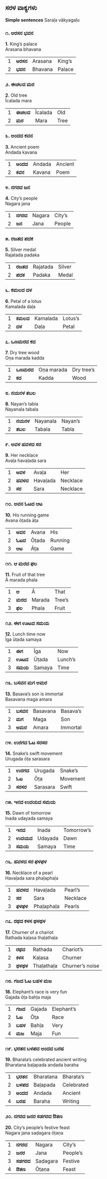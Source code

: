 ﻿## ಸರಳ ವಾಕ್ಯಗಳು
**Simple sentences**
Saraḷa vākyagaḷu


### ೧. ಅರಸನ ಭವನ
**1.** King’s palace  
Arasana bhavana

|     |          |        |        |
| --- | -------- | ------ | ------ |
| 1   | **ಅರಸನ** | Arasana | King’s |
| 2   | **ಭವನ** | Bhavana | Palace |

### ೨. ಈಚಲದ ಮರ
**2.** Old tree  
Īcalada mara

|     |          |        |        |
| --- | -------- | ------ | ------ |
| 1   | **ಈಚಲದ** | Īcalada | Old    |
| 2   | **ಮರ**   | Mara   | Tree   |

### ೩. ಅಂದದ ಕವನ
**3.** Ancient poem  
Andada kavana

|     |          |        |        |
| --- | -------- | ------ | ------ |
| 1   | **ಅಂದದ** | Andada | Ancient|
| 2   | **ಕವನ** | Kavana | Poem   |

### ೪. ನಗರದ ಜನ
**4.** City’s people  
Nagara jana

|     |          |        |        |
| --- | -------- | ------ | ------ |
| 1   | **ನಗರದ** | Nagara | City’s |
| 2   | **ಜನ**   | Jana   | People |

### ೫. ರಜತದ ಪದಕ
**5.** Silver medal  
Rajatada padaka

|     |          |        |        |
| --- | -------- | ------ | ------ |
| 1   | **ರಜತದ** | Rajatada | Silver |
| 2   | **ಪದಕ**  | Padaka | Medal  |

### ೬. ಕಮಲದ ದಳ
**6.** Petal of a lotus  
Kamalada daḷa

|     |          |        |        |
| --- | -------- | ------ | ------ |
| 1   | **ಕಮಲದ** | Kamalada | Lotus’s |
| 2   | **ದಳ**   | Daḷa   | Petal  |

### ೭. ಒಣಮರದ ಕದ
**7.** Dry tree wood  
Oṇa marada kadda

|     |          |        |        |
| --- | -------- | ------ | ------ |
| 1   | **ಒಣಮರದ** | Oṇa marada | Dry tree’s |
| 2   | **ಕದ**   | Kadda  | Wood   |

### ೮. ನಯನಳ ತಬಲ
**8.** Nayan’s tabla  
Nayanala tabala

|     |          |        |        |
| --- | -------- | ------ | ------ |
| 1   | **ನಯನಳ** | Nayanala | Nayan’s |
| 2   | **ತಬಲ**  | Tabala | Tabla  |

### ೯. ಅವಳ ಹವಳದ ಸರ
**9.** Her necklace  
Avaḷa havaḷada sara

|     |          |        |        |
| --- | -------- | ------ | ------ |
| 1   | **ಅವಳ**  | Avaḷa  | Her    |
| 2   | **ಹವಳದ** | Havaḷada | Necklace |
| 3   | **ಸರ**   | Sara   | Necklace |

### ೧೦. ಅವನ ಓಟದ ಆಟ
**10.** His running game  
Avana ōṭada āṭa

|     |         |       |         |
| --- | ------- | ----- | ------- |
| 1   | **ಅವನ** | Avana | His     |
| 2   | **ಓಟದ** | Ōṭada | Running |
| 3   | **ಆಟ**  | Āṭa   | Game    |

### ೧೧. ಆ ಮರದ ಫಲ
**11.** Fruit of that tree  
Ā marada phala

|     |          |        |        |
| --- | -------- | ------ | ------ |
| 1   | **ಆ**   | Ā      | That   |
| 2   | **ಮರದ** | Marada | Tree’s |
| 3   | **ಫಲ**  | Phala  | Fruit  |

### ೧೨. ಈಗ ಊಟದ ಸಮಯ
**12.** Lunch time now  
Īga ūṭada samaya

|     |          |        |        |
| --- | -------- | ------ | ------ |
| 1   | **ಈಗ**  | Īga   | Now    |
| 2   | **ಊಟದ** | Ūṭada | Lunch’s|
| 3   | **ಸಮಯ** | Samaya | Time   |

### ೧೩. ಬಸವನ ಮಗ ಅಮರ
**13.** Basava’s son is immortal  
Basavana maga amara

|     |          |        |        |
| --- | -------- | ------ | ------ |
| 1   | **ಬಸವನ** | Basavana | Basava’s |
| 2   | **ಮಗ**   | Maga   | Son    |
| 3   | **ಅಮರ**  | Amara  | Immortal|

### ೧೪. ಉರಗದ ಓಟ ಸರಸರ
**14.** Snake’s swift movement  
Urugada ōṭa sarasara

|     |          |        |        |
| --- | -------- | ------ | ------ |
| 1   | **ಉರಗದ** | Urugada | Snake’s |
| 2   | **ಓಟ**   | Ōṭa    | Movement|
| 3   | **ಸರಸರ** | Sarasara | Swift  |

### ೧೫. ಇನದ ಉದಯದ ಸಮಯ
**15.** Dawn of tomorrow  
Inada udayada samaya

|     |          |         |            |
| --- | -------- | ------- | ---------- |
| 1   | **ಇನದ**  | Inada   | Tomorrow’s |
| 2   | **ಉದಯದ** | Udayada | Dawn       |
| 3   | **ಸಮಯ**  | Samaya  | Time       |


### ೧೬. ಹವಳದ ಸರ ಫಳಫಳ
**16.** Necklace of a pearl  
Havaḷada sara phaḷaphaḷa

|     |          |        |        |
| --- | -------- | ------ | ------ |
| 1   | **ಹವಳದ** | Havaḷada | Pearl’s |
| 2   | **ಸರ**   | Sara   | Necklace |
| 3   | **ಫಳಫಳ** | Phaḷaphaḷa | Pearls  |

### ೧೭. ರಥದ ಕಳಸ ಥಳಥಳ
**17.** Churner of a chariot  
Rathada kaḷasa thaḷathaḷa

|     |          |        |        |
| --- | -------- | ------ | ------ |
| 1   | **ರಥದ** | Rathada | Chariot’s |
| 2   | **ಕಳಸ** | Kaḷasa | Churner  |
| 3   | **ಥಳಥಳ** | Thaḷathaḷa | Churner’s noise |

### ೧೮. ಗಜದ ಓಟ ಬಹಳ ಮಜ
**18.** Elephant’s race is very fun  
Gajada ōṭa bahḷa maja

|     |          |        |        |
| --- | -------- | ------ | ------ |
| 1   | **ಗಜದ** | Gajada | Elephant’s |
| 2   | **ಓಟ**  | Ōṭa   | Race   |
| 3   | **ಬಹಳ** | Bahḷa | Very   |
| 4   | **ಮಜ**  | Maja  | Fun    |

### ೧೯. ಭರತನ ಬಳಪದ ಅಂದದ ಬರಹ
**19.** Bharata’s celebrated ancient writing  
Bharatana baḷapada andada baraha

|     |          |        |        |
| --- | -------- | ------ | ------ |
| 1   | **ಭರತನ** | Bharatana | Bharata’s |
| 2   | **ಬಳಪದ** | Baḷapada | Celebrated |
| 3   | **ಅಂದದ** | Andada | Ancient  |
| 4   | **ಬರಹ**  | Baraha | Writing |

### ೨೦. ನಗರದ ಜನರ ಸಡಗರದ ಔತಣ
**20.** City’s people’s festive feast  
Nagara jana saḍagara ōṭaṇa

|     |           |          |          |
| --- | --------- | -------- | -------- |
| 1   | **ನಗರದ**  | Nagara   | City’s   |
| 2   | **ಜನರ**   | Jana     | People’s |
| 3   | **ಸಡಗರದ** | Saḍagara | Festive  |
| 4   | **ಔತಣ**   | Ōṭaṇa    | Feast    |



